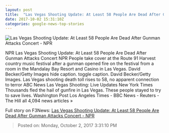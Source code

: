 ```yaml
---
layout: post
title:  "Las Vegas Shooting Update: At Least 58 People Are Dead After Gunman Attacks Concert - NPR"
date: 2017-10-02 15:31:10Z
categories: google-news-top-stories
---
```


![Las Vegas Shooting Update: At Least 58 People Are Dead After Gunman Attacks Concert - NPR](https://media.npr.org/assets/img/2017/10/02/gettyimages-856494874_wide-d703107de4da8aa3c047900a8092b30b9e2e4934.jpg?s=1400)

NPR Las Vegas Shooting Update: At Least 58 People Are Dead After Gunman Attacks Concert NPR People take cover at the Route 91 Harvest country music festival after a gunman opened fire on the festival from a room in the Mandalay Bay Resort and Casino in Las Vegas. David Becker/Getty Images hide caption. toggle caption. David Becker/Getty Images. Las Vegas shooting death toll rises to 58, no apparent connection to terror ABC News Las Vegas Shooting: Live Updates New York Times Thousands fled the hail of gunfire in Las Vegas. These people stayed to try to save lives. Washington Post Los Angeles Times - BBC News - Reuters - The Hill all 4,094 news articles »


Full story on F3News: [Las Vegas Shooting Update: At Least 58 People Are Dead After Gunman Attacks Concert - NPR](http://www.f3nws.com/n/vjNFx)

> Posted on: Monday, October 2, 2017 3:31:10 PM
